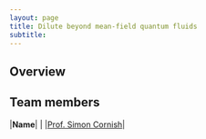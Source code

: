 ```yaml
---
layout: page
title: Dilute beyond mean-field quantum fluids
subtitle:
---
```

## Overview

## Team members
|**Name**|   |
|[Prof. Simon Cornish](https://www.durham.ac.uk/staff/s-l-cornish/)|   